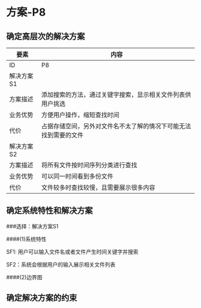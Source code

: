 # 方案-P8

## 确定高层次的解决方案

| 要素 | 内容 |
| --- | --- |
| ID | P8 |
| 解决方案S1 |
| 方案描述 | 添加搜索的方法，通过关键字搜索，显示相关文件列表供用户挑选 |
| 业务优势 | 方便用户操作，缩短查找时间 |
| 代价 | 占据存储空间，另外对文件名不太了解的情况下可能无法找到需要的文件 |
| 解决方案S2 |
| 方案描述 | 将所有文件按时间序列分类进行查找 |
| 业务优势 | 可以同一时间看到多份文件 |
| 代价 | 文件较多时查找较慢，且需要展示很多内容 |

## 确定系统特性和解决方案

###选择：解决方案S1

####(1)系统特性

SF1: 用户可以输入文件名或者文件产生时间关键字并搜索

SF2：系统会根据用户的输入展示相关文件列表

####(2)边界图


## 确定解决方案的约束

